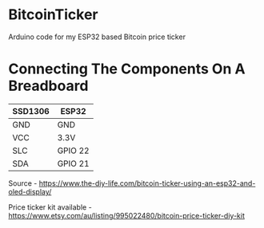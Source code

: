 # BitcoinTicker
Arduino code for my ESP32 based Bitcoin price ticker

# Connecting The Components On A Breadboard
| SSD1306 | ESP32 |
|-----|---|
| GND | GND |
| VCC | 3.3V |
| SLC | GPIO 22 |
| SDA | GPIO 21 |

Source - https://www.the-diy-life.com/bitcoin-ticker-using-an-esp32-and-oled-display/

Price ticker kit available - https://www.etsy.com/au/listing/995022480/bitcoin-price-ticker-diy-kit
